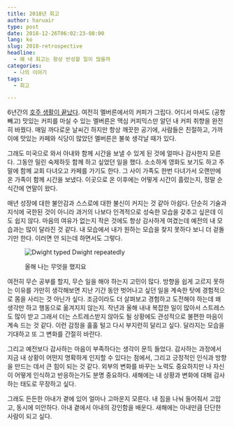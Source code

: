 ```yaml
---
title: 2018년 회고
author: haruair
type: post
date: 2018-12-26T06:02:23-08:00
lang: ko
slug: 2018-retrospective
headline:
  - 왜 내 회고는 항상 반성할 일이 많을까
categories:
  - 나의 이야기
tags:
  - 회고

---
```


6년간의 [호주 생활이 끝났다](https://edykim.com/ko/post/organizing-your-australian-life/). 여전히 멜버른에서의 커피가 그립다. 어디서 마셔도 (공항 빼고) 맛있는 커피를 마실 수 있는 멜버른은 맥심 커피믹스만 알던 내 커피 취향을 완전히 바꿨다. 매일 까다로운 날씨긴 하지만 항상 깨끗한 공기에, 사람들은 친절하고, 가까이에 맛있는 카페와 식당이 많았던 멜버른은 불쑥 생각날 때가 있다.

그래도 미국으로 와서 아내와 함께 시간을 보낼 수 있게 된 것에 얼마나 감사한지 모른다. 그동안 밀린 숙제하듯 함께 하고 싶었던 일을 했다. 소소하게 영화도 보기도 하고 주말에 함께 교회 다녀오고 카페를 가기도 한다. 그 사이 가족도 한번 다녀가서 오랜만에 온 가족이 함께 시간을 보냈다. 이곳으로 온 이후에는 어떻게 시간이 흘렀는지, 정말 순식간에 연말이 왔다.

매년 성장에 대한 불안감과 스스로에 대한 불신이 커지는 것 같아 아쉽다. 단순히 기술과 지식에 국한된 것이 아니라 과거의 나보다 인격적으로 성숙한 모습을 갖추고 싶은데 이도 쉽지 않다. 마음의 여유가 없는지 작은 것에도 항상 감사하게 여겼는데 예전의 내 모습과는 많이 달라진 것 같다. 내 모습에서 내가 원하는 모습을 찾지 못하다 보니 더 겉돌기만 한다. 이러면 안 되는데 하면서도 그렇다.

<figure class="image-giphy">

![Dwight typed Dwight repeatedly](https://media.giphy.com/media/1hMhlCVwNEdrPt5m38/giphy.gif)

<figcaption>올해 나는 무엇을 했지요</figcaption>
</figure>

여전히 무슨 공부를 할지, 무슨 일을 해야 하는지 고민이 많다. 방향을 쉽게 고르지 못하는 이유를 가만히 생각해보면 지난 기간 동안 벗어나고 싶던 일을 계속한 탓에 경험적으로 몸을 사리는 것 아닌가 싶다. 조금이라도 더 살펴보고 경험하고 도전해야 하는데 왜 생각만 하고 행동으로 옮겨지지 않는지. 작년과 올해 내내 복잡한 일이 많아서 스트레스도 많이 받고 그래서 더는 스트레스받지 않아도 될 상황에도 관성적으로 불편한 마음이 계속 드는 것 같다. 이런 감정을 훌훌 털고 다시 부지런히 달리고 싶다. 달라지는 모습을 기대하고 또 그 변화를 간절히 바란다.

그리고 예전보다 감사하는 마음이 부족하다는 생각이 문득 들었다. 감사하는 과정에서 지금 내 상황이 어떤지 명확하게 인지할 수 있다는 점에서, 그리고 긍정적인 인식과 방향을 만드는 데서 큰 힘이 되는 것 같다. 외부의 변화를 바꾸는 노력도 중요하지만 나 자신이 어떻게 인식하고 반응하는가도 분명 중요하다. 새해에는 내 상황과 변화에 대해 감사하는 태도로 무장하고 싶다.

그래도 든든한 아내가 곁에 있어 얼마나 고마운지 모른다. 내 짐을 나눠 들어줘서 고맙고, 동시에 미안하다. 아내 곁에서 아내의 강인함을 배운다. 새해에는 아내만큼 단단한 사람이 되고 싶다.
